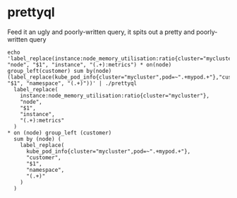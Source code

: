 # prettyql

Feed it an ugly and poorly-written query, it spits out a pretty and poorly-written query

```shell
echo 'label_replace(instance:node_memory_utilisation:ratio{cluster="mycluster"}, "node", "$1", "instance", "(.+):metrics") * on(node) group_left(customer) sum by(node) (label_replace(kube_pod_info{cluster="mycluster",pod=~".+mypod.+"},"customer", "$1", "namespace", "(.+)"))' | ./prettyql
  label_replace(
    instance:node_memory_utilisation:ratio{cluster="mycluster"},
    "node",
    "$1",
    "instance",
    "(.+):metrics"
  )
* on (node) group_left (customer)
  sum by (node) (
    label_replace(
      kube_pod_info{cluster="mycluster",pod=~".+mypod.+"},
      "customer",
      "$1",
      "namespace",
      "(.+)"
    )
  )
```
